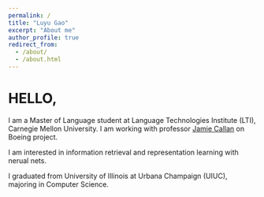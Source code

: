 ```yaml
---
permalink: /
title: "Luyu Gao"
excerpt: "About me"
author_profile: true
redirect_from: 
  - /about/
  - /about.html
---
```


HELLO,
======

I am a Master of Language student at Language Technologies Institute (LTI), Carnegie Mellon University. I am working with professor [Jamie Callan](http://www.cs.cmu.edu/~callan/) on Boeing project.

I am interested in information retrieval and representation learning with nerual nets.

I graduated from University of Illinois at Urbana Champaign (UIUC), majoring in Computer Science.
